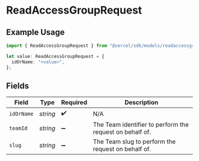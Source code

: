 # ReadAccessGroupRequest

## Example Usage

```typescript
import { ReadAccessGroupRequest } from "@vercel/sdk/models/readaccessgroupop.js";

let value: ReadAccessGroupRequest = {
  idOrName: "<value>",
};
```

## Fields

| Field                                                    | Type                                                     | Required                                                 | Description                                              |
| -------------------------------------------------------- | -------------------------------------------------------- | -------------------------------------------------------- | -------------------------------------------------------- |
| `idOrName`                                               | *string*                                                 | :heavy_check_mark:                                       | N/A                                                      |
| `teamId`                                                 | *string*                                                 | :heavy_minus_sign:                                       | The Team identifier to perform the request on behalf of. |
| `slug`                                                   | *string*                                                 | :heavy_minus_sign:                                       | The Team slug to perform the request on behalf of.       |